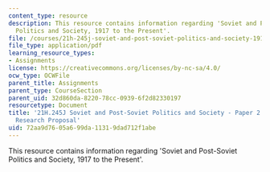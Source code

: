 ```yaml
---
content_type: resource
description: This resource contains information regarding 'Soviet and Post-Soviet
  Politics and Society, 1917 to the Present'.
file: /courses/21h-245j-soviet-and-post-soviet-politics-and-society-1917-to-the-present-spring-2016/72aa9d7605a699da11319dad712f1abe_MIT21H_245JS16_Paper2.pdf
file_type: application/pdf
learning_resource_types:
- Assignments
license: https://creativecommons.org/licenses/by-nc-sa/4.0/
ocw_type: OCWFile
parent_title: Assignments
parent_type: CourseSection
parent_uid: 32d860da-8220-78cc-0939-6f2d82330197
resourcetype: Document
title: '21H.245J Soviet and Post-Soviet Politics and Society - Paper 2: Final Paper
  Research Proposal'
uid: 72aa9d76-05a6-99da-1131-9dad712f1abe
---
```

This resource contains information regarding 'Soviet and Post-Soviet Politics and Society, 1917 to the Present'.